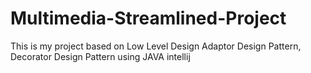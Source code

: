 # Multimedia-Streamlined-Project
This is my project based on Low Level Design Adaptor Design Pattern, Decorator Design Pattern using JAVA intellij
